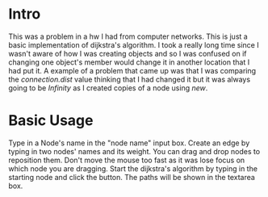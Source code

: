 # Intro
This was a problem in a hw I had from computer networks.
This is just a basic implementation of dijkstra's algorithm.
I took a really long time since I wasn't aware of how I was creating objects and 
so I was confused on if changing one object's member would change it in another location that I had put it.
A example of a problem that came up was that I was comparing the *connection.dist* value thinking that I had changed
it but it was always going to be *Infinity* as I created copies of a node using *new*.

# Basic Usage
Type in a Node's name in the "node name" input box.
Create an edge by typing in two nodes' names and its weight.
You can drag and drop nodes to reposition them. Don't move the mouse too fast as it was lose focus on which node you are dragging.
Start the dijkstra's algorithm by typing in the starting node and click the button.  The paths will be shown in the textarea box.

